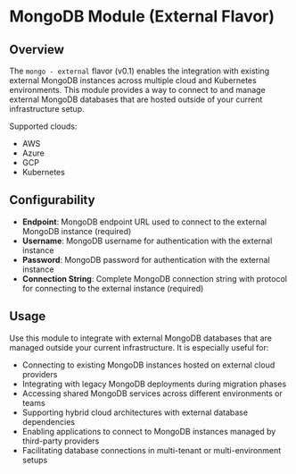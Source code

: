 # MongoDB Module (External Flavor)

## Overview

The `mongo - external` flavor (v0.1) enables the integration with existing external MongoDB instances across multiple cloud and Kubernetes environments. This module provides a way to connect to and manage external MongoDB databases that are hosted outside of your current infrastructure setup.

Supported clouds:
- AWS
- Azure
- GCP
- Kubernetes

## Configurability

- **Endpoint**: MongoDB endpoint URL used to connect to the external MongoDB instance (required)
- **Username**: MongoDB username for authentication with the external instance
- **Password**: MongoDB password for authentication with the external instance  
- **Connection String**: Complete MongoDB connection string with protocol for connecting to the external instance (required)

## Usage

Use this module to integrate with external MongoDB databases that are managed outside your current infrastructure. It is especially useful for:

- Connecting to existing MongoDB instances hosted on external cloud providers
- Integrating with legacy MongoDB deployments during migration phases
- Accessing shared MongoDB services across different environments or teams
- Supporting hybrid cloud architectures with external database dependencies
- Enabling applications to connect to MongoDB instances managed by third-party providers
- Facilitating database connections in multi-tenant or multi-environment setups
